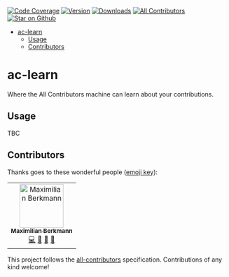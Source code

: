 <!-- START doctoc generated TOC please keep comment here to allow auto update -->
<!-- [![Build Status](https://img.shields.io/circleci/project/all-contributors/all-contributors-cli/master.svg)](https://circleci.com/gh/all-contributors/workflows/all-contributors-cli/tree/master) -->
[![Code Coverage](https://img.shields.io/codecov/c/github/all-contributors/ac-learn.svg)](https://codecov.io/github/all-contributors/ac-learn)
[![Version](https://img.shields.io/npm/v/json-fixer.svg)](https://www.npmjs.com/package/json-fixer)
[![Downloads](https://img.shields.io/npm/dm/all-contributors-cli.svg)](http://www.npmtrends.com/json-fixer)
[![All Contributors](https://img.shields.io/badge/all_contributors-1-orange.svg?style=flat-square)](#contributors)
[![Star on Github](https://img.shields.io/github/stars/all-contributors/ac-learn.svg?style=social)](https://github.com/all-contributors/ac-learn/stargazers)
<!-- DON'T EDIT THIS SECTION, INSTEAD RE-RUN doctoc TO UPDATE -->

- [ac-learn](#ac-learn)
  - [Usage](#usage)
  - [Contributors](#contributors)

<!-- END doctoc generated TOC please keep comment here to allow auto update -->

# ac-learn

Where the All Contributors machine can learn about your contributions.

## Usage
TBC

## Contributors

<!-- ALL-CONTRIBUTORS-LIST:START - Do not remove or modify this section -->
<!-- prettier-ignore -->
Thanks goes to these wonderful people ([emoji key](https://allcontributors.org/docs/en/emoji-key)):
<table><tr><td align="center"><a href="http://maxcubing.wordpress.com"><img src="https://avatars0.githubusercontent.com/u/8260834?v=4" width="100px;" alt="Maximilian Berkmann"/><br /><sub><b>Maximilian Berkmann</b></sub></a><br /><a href="https://github.com/Berkmann18/json-fixer/commits?author=Berkmann18" title="Code">💻</a> <a href="https://github.com/Berkmann18/json-fixer/commits?author=Berkmann18" title="Documentation">📖</a> <a href="#ideas-Berkmann18" title="Ideas, Planning, & Feedback">🤔</a> <a href="#maintenance-Berkmann18" title="Maintenance">🚧</a></td></tr></table>

<!-- ALL-CONTRIBUTORS-LIST:END -->

This project follows the [all-contributors](https://github.com/all-contributors/all-contributors) specification. Contributions of any kind welcome!
